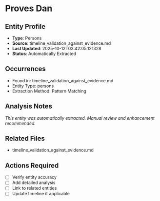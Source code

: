 # Proves Dan

## Entity Profile
- **Type**: Persons
- **Source**: timeline_validation_against_evidence.md
- **Last Updated**: 2025-10-12T03:42:05.121328
- **Status**: Automatically Extracted

## Occurrences
- Found in: timeline_validation_against_evidence.md
- Entity Type: persons
- Extraction Method: Pattern Matching

## Analysis Notes
*This entity was automatically extracted. Manual review and enhancement recommended.*

## Related Files
- timeline_validation_against_evidence.md

## Actions Required
- [ ] Verify entity accuracy
- [ ] Add detailed analysis
- [ ] Link to related entities
- [ ] Update timeline if applicable
